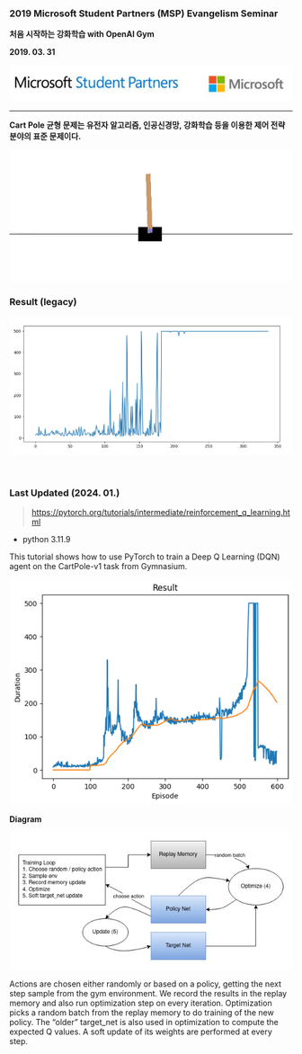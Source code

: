 ### 2019 Microsoft Student Partners (MSP) Evangelism Seminar

**처음 시작하는 강화학습 with OpenAI Gym**

**2019. 03. 31**

![msp-logo.png](./docs/image/msp-logo.png)

---

**Cart Pole 균형 문제는 유전자 알고리즘, 인공신경망, 강화학습 등을 이용한 제어 전략 분야의 표준 문제이다.**

![cartpole-task.gif](/docs/image/cartpole-task.gif)

### Result (legacy)

![result-old.png](./docs/image/result-old.png)

<br/>

### Last Updated (2024. 01.)

> <https://pytorch.org/tutorials/intermediate/reinforcement_q_learning.html>

- python 3.11.9

This tutorial shows how to use PyTorch to train a Deep Q Learning (DQN) agent on the CartPole-v1 task from Gymnasium.

![output.png](./docs/image/output.png)

**Diagram**

![diagram.png](./docs/image/diagram.jpg)

Actions are chosen either randomly or based on a policy, getting the next step sample from the gym environment. We record the results in the replay memory and also run optimization step on every iteration. Optimization picks a random batch from the replay memory to do training of the new policy. The “older” target_net is also used in optimization to compute the expected Q values. A soft update of its weights are performed at every step.
